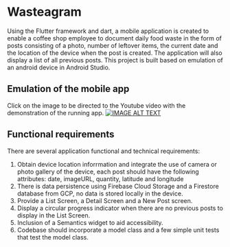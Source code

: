# Wasteagram

Using the Flutter framework and dart, a mobile application is created to enable a coffee shop employee to document daily food waste in the form of posts consisting of a photo, number of leftover items, the current date and the location of the device when the post is created. The application will also display a list of all previous posts. This project is built based on emulation of an android device in Android Studio.

## Emulation of the mobile app
Click on the image to be directed to the Youtube video with the demonstration of the running app.
[![IMAGE ALT TEXT](http://img.youtube.com/vi/PnfP70KAT0I/0.jpg)](http://www.youtube.com/watch?v=PnfP70KAT0I "Wasteagram Flutter Mobile App")

## Functional requirements

There are several application functional and technical requirements:
1. Obtain device location inforrmation and integrate the use of camera or photo gallery of the device, each post should have the following attributes:
   date, imageURL, quantity, latitude and longitude
2. There is data persistence using Firebase Cloud Storage and a Firestore database from GCP, no data is stored locally in the device.
3. Provide a List Screen, a Detail Screen and a New Post screen.
4. Display a circular progress indicator when there are no previous posts to display in the List Screen.
5. Inclusion of a Semantics widget to aid accessibility.
6. Codebase should incorporate a model class and a few simple unit tests that test the model class.
